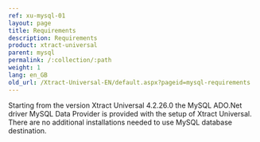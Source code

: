 ```yaml
---
ref: xu-mysql-01
layout: page
title: Requirements
description: Requirements
product: xtract-universal
parent: mysql
permalink: /:collection/:path
weight: 1
lang: en_GB
old_url: /Xtract-Universal-EN/default.aspx?pageid=mysql-requirements
---
```

Starting from the version Xtract Universal 4.2.26.0 the MySQL ADO.Net driver MySQL Data Provider is provided with the setup of Xtract Universal. There are no additional installations needed to use MySQL database destination.



